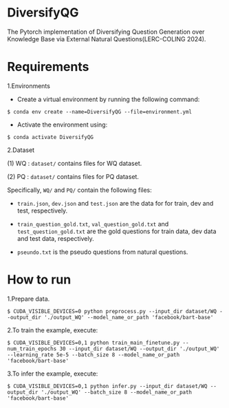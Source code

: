 DiversifyQG
====
The Pytorch implementation of Diversifying Question Generation over Knowledge Base via External Natural Questions(LERC-COLING 2024).

Requirements
====
1.Environments
* Create a virtual environment by running the following command:
```
$ conda env create --name=DiversifyQG --file=environment.yml
```
* Activate the environment using:
```
$ conda activate DiversifyQG
```
2.Dataset

(1) WQ : `dataset/` contains files for WQ dataset.

(2) PQ : `dataset/` contains files for PQ dataset.

Specifically, `WQ/` and `PQ/` contain the following files:
* `train.json`, `dev.json` and `test.json` are the data for for train, dev and test, respectively.

* `train_question_gold.txt`, `val_question_gold.txt` and `test_question_gold.txt` are the gold questions for train data, dev data and test data, respectively. 

* `pseundo.txt` is the pseudo questions from natural questions.

How to run 
====
1.Prepare data.
```
$ CUDA_VISIBLE_DEVICES=0 python preprocess.py --input_dir dataset/WQ --output_dir './output_WQ' --model_name_or_path 'facebook/bart-base'
```
2.To train the example, execute:
```
$ CUDA_VISIBLE_DEVICES=0,1 python train_main_finetune.py --num_train_epochs 30 --input_dir dataset/WQ --output_dir './output_WQ' --learning_rate 5e-5 --batch_size 8 --model_name_or_path 'facebook/bart-base'
```
3.To infer the example, execute:
```
$ CUDA_VISIBLE_DEVICES=0,1 python infer.py --input_dir dataset/WQ --output_dir './output_WQ' --batch_size 8 --model_name_or_path 'facebook/bart-base'
```
